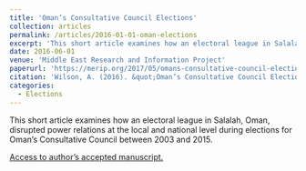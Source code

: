 ```yaml
---
title: 'Oman’s Consultative Council Elections'
collection: articles
permalink: /articles/2016-01-01-oman-elections
excerpt: 'This short article examines how an electoral league in Salalah, Oman, disrupted power relations at the local and national level during elections for Oman’s Consultative Council between 2003 and 2015.'
date: 2016-06-01
venue: 'Middle East Research and Information Project'
paperurl: 'https://merip.org/2017/05/omans-consultative-council-elections/'
citation: 'Wilson, A. (2016). &quot;Oman’s Consultative Council Elections&quot; <i>Middle East Research and Information Project 281, pp. 41-43.</i>.'
categories:
  - Elections
---
```


This short article examines how an electoral league in Salalah, Oman, disrupted power relations at the local and national level during elections for Oman’s Consultative Council between 2003 and 2015.

[Access to author’s accepted manuscript.](https://sro.sussex.ac.uk/id/eprint/75607/1/Wilson%20radicalism%20and%20revolutionary%20state%20power%202018%20accepted%20version.pdf)